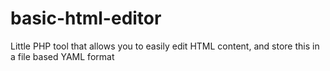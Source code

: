 # basic-html-editor
Little PHP tool that allows you to easily edit HTML content, and store this in a file based YAML format
